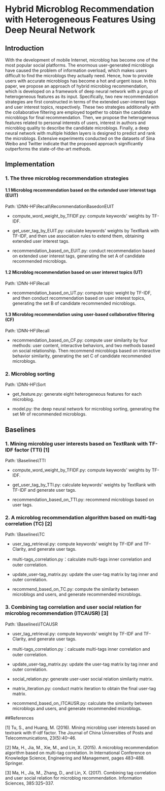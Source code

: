 # Hybrid Microblog Recommendation with Heterogeneous Features Using Deep Neural Network
## Introduction
With the development of mobile Internet, microblog has become one of the most popular social platforms. The enormous user-generated microblogs have caused the problem of information overload, which makes users difficult to find the microblogs they actually need. Hence, how to provide users with accurate microblogs has become a hot and urgent issue. In this paper, we propose an approach of hybrid microblog recommendation, which is developed on a framework of deep neural network with a group of heterogeneous features as its input. Specifically, two new recommendation strategies are first constructed in terms of the extended user-interest tags and user interest topics, respectively. These two strategies additionally with the collaborative filtering are employed together to obtain the candidate microblogs for final recommendation. Then, we propose the heterogeneous features related to personal interests of users, interest in authors and microblog quality to describe the candidate microblogs. Finally, a deep neural network with multiple hidden layers is designed to predict and rank the microblogs. Extensive experiments conducted on the datasets of Sina Weibo and Twitter indicate that the proposed approach significantly outperforms the state-of-the-art methods. 

## Implementation
### 1. The three microblog recommendation strategies
#### 1.1 Microblog recommendation based on the extended user interest tags (EUIT)
Path: \DNN-HF\Recall\RecommendationBasedonEUIT

* compute_word_weight_by_TFIDF.py: compute keywords' weights by TF-IDF.

* get_user_tag_by_EUIT.py: calculate keywords' weights by TextRank with TF-IDF, and then use association rules to extend them, obtaining extended user interest tags.

* recommendation_based_on_EUIT.py: conduct recommendation based on extended user interest tags, generating the set A of candidate recommended microblogs.

#### 1.2 Microblog recommendation based on user interest topics (UT)
Path: \DNN-HF\Recall
* recommendation_based_on_UT.py: compute topic weight by TF-IDF, and then conduct recommendation based on user interest topics, generating the set B of candidate recommended microblogs.

#### 1.3  Microblog recommendation using user-based collaborative filtering (CF)
Path: \DNN-HF\Recall
* recommendation_based_on_CF.py: compute user similarity by four methods: user content, interactive behaviors, and two methods based on social relationship. Then recommend microblogs based on interactive behavior similarity, generating the set C of candidate recommended microblogs.

### 2. Microblog sorting
Path: \DNN-HF\Sort
* get_feature.py: generate eight heterogeneous features for each microblog.

* model.py: the deep neural network for microblog sorting, generating the set Mr of recommended microblogs.

## Baselines
### 1. Mining microblog user interests based on TextRank with TF-IDF factor (TTI) [1]
Path: \Baselines\TTI

* compute_word_weight_by_TFIDF.py: compute keywords' weights by TF-IDF.

* get_user_tag_by_TTI.py: calculate keywords' weights by TextRank with TF-IDF and generate user tags.

* recommendation_based_on_TTI.py: recommend microblogs based on user tags.

### 2. A microblog recommendation algorithm based on multi-tag correlation (TC) [2]

Path: \Baselines\TC

* user_tag_retrieval.py: compute keywords' weight by TF-IDF and TF-Clarity, and generate user tags.

* multi-tags_correlation.py：calculate multi-tags inner correlation and outer correlation.

* update_user-tag_matrix.py: update the user-tag matrix by tag inner and outer correlation.

* recommend_based_on_TC.py: compute the similarity between microblogs and users, and generate recommended microblogs.

### 3. Combining tag correlation and user social relation for microblog recommendation (ITCAUSR) [3]

Path: \Baselines\ITCAUSR

* user_tag_retrieval.py: compute keywords' weight by TF-IDF and TF-Clarity, and generate user tags.

* multi-tags_correlation.py：calcuate multi-tags inner correlation and outer correlation.

* update_user-tag_matrix.py: update the user-tag matrix by tag inner and outer correlation.

* social_relation.py: generate user-user social relation similarity matrix.

* matrix_iteration.py: conduct matrix iteration to obtain the final user-tag matrix.

* recommend_based_on_ITCAUSR.py: calculate the similarity between microblogs and users, and generate recommended microblogs.

##References

[1] Tu, S., and Huang, M. (2016). Mining microblog user interests based on textrank with tf-idf factor. The Journal of China Universities of Posts and Telecommunications, 23(5):40–46.

[2] Ma, H., Jia, M., Xie, M., and Lin, X. (2015). A microblog recommendation algorithm based on multi-tag correlation. In International Conference on Knowledge Science, Engineering and Management, pages 483–488. Springer.

[3] Ma, H., Jia, M., Zhang, D., and Lin, X. (2017). Combining tag correlation and user social relation for microblog recommendation. Information Sciences, 385:325–337.
